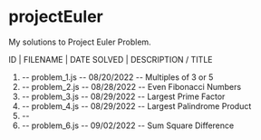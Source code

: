 # projectEuler

My solutions to Project Euler Problem. 

ID | FILENAME | DATE SOLVED | DESCRIPTION / TITLE

1. -- problem_1.js -- 08/20/2022 -- Multiples of 3 or 5  
2. -- problem_2.js -- 08/28/2022 -- Even Fibonacci Numbers 
3. -- problem_3.js -- 08/29/2022 -- Largest Prime Factor
4. -- problem_4.js -- 08/29/2022 -- Largest Palindrome Product
5. --
6. -- problem_6.js -- 09/02/2022 -- Sum Square Difference
